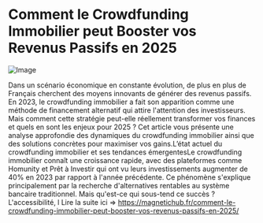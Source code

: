 # Comment le Crowdfunding Immobilier peut Booster vos Revenus Passifs en 2025

![Image](https://images.pexels.com/photos/16461718/pexels-photo-16461718.jpeg?auto=compress&cs=tinysrgb&h=650&w=940)

Dans un scénario économique en constante évolution, de plus en plus de Français cherchent des moyens innovants de générer des revenus passifs. En 2023, le crowdfunding immobilier a fait son apparition comme une méthode de financement alternatif qui attire l'attention des investisseurs. Mais comment cette stratégie peut-elle réellement transformer vos finances et quels en sont les enjeux pour 2025 ? Cet article vous présente une analyse approfondie des dynamiques du crowdfunding immobilier ainsi que des solutions concrètes pour maximiser vos gains.L’état actuel du crowdfunding immobilier et ses tendances émergentesLe crowdfunding immobilier connaît une croissance rapide, avec des plateformes comme Homunity et Prêt à Investir qui ont vu leurs investissements augmenter de 40% en 2023 par rapport à l'année précédente. Ce phénomène s'explique principalement par la recherche d'alternatives rentables au système bancaire traditionnel. Mais qu'est-ce qui sous-tend ce succès ? L'accessibilité, l Lire la suite ici => https://magnetichub.fr/comment-le-crowdfunding-immobilier-peut-booster-vos-revenus-passifs-en-2025/
